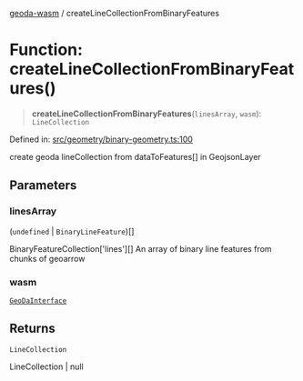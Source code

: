 [geoda-wasm](../globals.md) / createLineCollectionFromBinaryFeatures

# Function: createLineCollectionFromBinaryFeatures()

> **createLineCollectionFromBinaryFeatures**(`linesArray`, `wasm`): `LineCollection`

Defined in: [src/geometry/binary-geometry.ts:100](https://github.com/GeoDaCenter/geoda-lib/blob/92ce80b2e81e5a6276ad0890a9a8fe638734b201/src/js/src/geometry/binary-geometry.ts#L100)

create geoda lineCollection from dataToFeatures[] in GeojsonLayer

## Parameters

### linesArray

(`undefined` \| `BinaryLineFeature`)[]

BinaryFeatureCollection['lines'][] An array of binary line features from chunks of geoarrow

### wasm

[`GeoDaInterface`](../interfaces/GeoDaInterface.md)

## Returns

`LineCollection`

LineCollection | null
